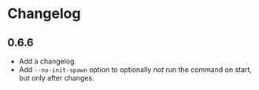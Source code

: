 # Changelog

## 0.6.6
- Add a changelog.
- Add `--no-init-spawn` option to optionally *not* run the command on start, but
  only after changes.
